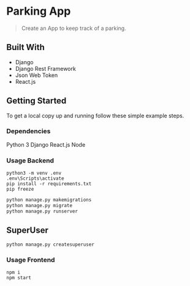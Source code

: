 # Parking App

> Create an App to keep track of a parking.

## Built With

- Django
- Django Rest Framework
- Json Web Token
- React.js

## Getting Started

To get a local copy up and running follow these simple example steps.

### Dependencies
Python 3
Django
React.js
Node

### Usage Backend
```shell
python3 -m venv .env
.env\Scripts\activate
pip install -r requirements.txt
pip freeze
```

```python
python manage.py makemigrations
python manage.py migrate
python manage.py runserver
```

## SuperUser
```shell
python manage.py createsuperuser
```

### Usage Frontend
```shell
npm i
npm start
```